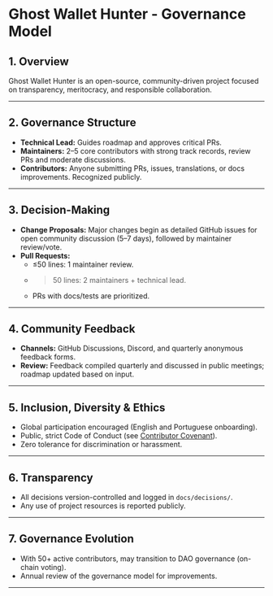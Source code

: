 # Ghost Wallet Hunter - Governance Model

## 1. Overview

Ghost Wallet Hunter is an open-source, community-driven project focused on transparency, meritocracy, and responsible collaboration.

---

## 2. Governance Structure

- **Technical Lead:** Guides roadmap and approves critical PRs.
- **Maintainers:** 2–5 core contributors with strong track records, review PRs and moderate discussions.
- **Contributors:** Anyone submitting PRs, issues, translations, or docs improvements. Recognized publicly.

---

## 3. Decision-Making

- **Change Proposals:** Major changes begin as detailed GitHub issues for open community discussion (5–7 days), followed by maintainer review/vote.
- **Pull Requests:**
  - ≤50 lines: 1 maintainer review.
  - >50 lines: 2 maintainers + technical lead.
  - PRs with docs/tests are prioritized.

---

## 4. Community Feedback

- **Channels:** GitHub Discussions, Discord, and quarterly anonymous feedback forms.
- **Review:** Feedback compiled quarterly and discussed in public meetings; roadmap updated based on input.

---

## 5. Inclusion, Diversity & Ethics

- Global participation encouraged (English and Portuguese onboarding).
- Public, strict Code of Conduct (see [Contributor Covenant](https://www.contributor-covenant.org/)).
- Zero tolerance for discrimination or harassment.

---

## 6. Transparency

- All decisions version-controlled and logged in `docs/decisions/`.
- Any use of project resources is reported publicly.

---

## 7. Governance Evolution

- With 50+ active contributors, may transition to DAO governance (on-chain voting).
- Annual review of the governance model for improvements.

---
